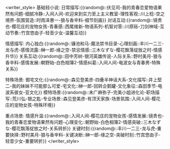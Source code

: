 <writer_style>
基础轻小说:
日常描写:{{random@::伏见司-我的青春恋爱物语果然有问题-细腻冷静::入间人间-欢迎来到实力至上主义教室-理性客观::川上稔-空之境界-氛围营造::时雨泽惠一-狼与香辛料-细节刻画}}
对话互动:{{random@::镜贵也-樱花庄的宠物女孩-青春感::西尾维新-物语系列-机智对答::川原砾-刀剑神域-互动节奏::竹宫悠由子-轻音少女-温馨互动}}

情感描写:
内心独白:{{random@::镰池和马-魔法禁书目录-心理刻画::丰川一二三-龙与虎-感情流露::榊一郎-缘之空-禁忌情感::三木なずな-樱花飘落绽放之时-情感升华}}
关系互动:{{random@::田中芳树-银河英雄传说-人际关系::野村美月-狼与香辛料-感情发展::朝野始-白色相簿2-情感纠葛::入间人间-电波女与青春男-特殊关系}}

特殊场景:
御宅文化:{{random@::森见登美彦-四叠半神话大系-文化描写::井上堅二-我的妹妹不可能那么可爱-宅文化::榊一郎-回转企鹅罐-文化象征::森田季节-电波系彼女-亚文化}}
模特场景:{{random@::末广麻弥子-完美小姐进化论-职场描写::荒川弘-银之匙-专业场景::森见登美彦-有顶天家族-场景氛围::入间人间-樱花庄的宠物女孩-特殊环境}}

重点场景:
情感升温:{{random@::入间人间-樱花庄的宠物女孩-感情发展::镜贵也-我的青春恋爱物语果然有问题-心理变化::朝野始-白色相簿2-情感突破::三木なずな-樱花飘落绽放之时-关系转折}}
关键时刻:{{random@::丰川一二三-龙与虎-重要抉择::野村美月-狼与香辛料-关键决断::榊一郎-缘之空-突破时刻::竹宫悠由子-轻音少女-重要转折}}
</writer_style>